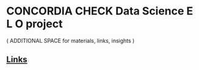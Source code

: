 # CONCORDIA CHECK  Data Science E L O project

( ADDITIONAL SPACE for materials, links, insights )


## [Links](links.md)
